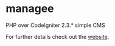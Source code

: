 # managee
PHP over CodeIgniter 2.3.* simple CMS

For further details check out the <a href="https://manag.ee">website</a>.
